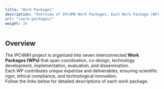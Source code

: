 ```yaml
---
title: "Work Packages"
description: "Overview of IPC4MH Work Packages. Each Work Package (WP) contributes a distinct aspect to the design, development, evaluation, and dissemination of Immersive Prevention Centers for Mental Health."
url: "/work-packages/"
weight: 30
---
```


## Overview

The IPC4MH project is organized into seven interconnected **Work Packages (WPs)** that span coordination, co-design, technology development, implementation, evaluation, and dissemination.  
Each WP contributes unique expertise and deliverables, ensuring scientific rigor, ethical compliance, and technological innovation.  
Follow the links below for detailed descriptions of each work package.

